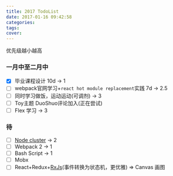 ```yaml
---
title: 2017 TodoList
date: 2017-01-16 09:42:58
categories:
tags:
cover:
---
```


优先级越小越高

### 一月中至二月中

- [x] 毕业课程设计 10d -> 1
- [ ] webpack官网学习+`react hot module replacement`实践 7d -> 2.5
- [ ] 同时学习做饭，运动运动(可调剂) -> 3
- [ ] Toy主题 DuoShuo评论加入(正在尝试)
- [ ] Flex 学习 -> 3

### 待

- [ ] [Node cluster](https://segmentfault.com/a/1190000004621734)  -> 2
- [ ] Webpack 2  -> 1
- [ ] Bash Script  -> 1
- [ ] Mobx
- [ ] React+Redux+[RxJs](https://fe.ele.me/let-us-learn-rxjs/)(事件转换为状态机，更优雅) => Canvas 画图